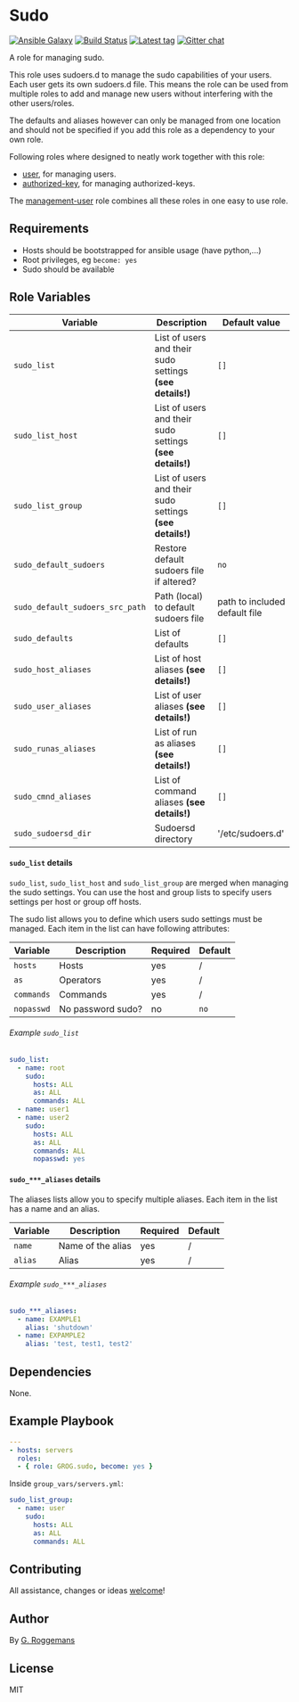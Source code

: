 # Sudo

[![Ansible Galaxy][galaxy_image]][galaxy_link]
[![Build Status][travis_image]][travis_link]
[![Latest tag][tag_image]][tag_url]
[![Gitter chat][gitter_image]][gitter_url]

A role for managing sudo.

This role uses sudoers.d to manage the sudo capabilities of your users. Each
user gets its own sudoers.d file. This means the role can be used from multiple
roles to add and manage new users without interfering with the other
users/roles.

The defaults and aliases however can only be managed from one location and
should not be specified if you add this role as a dependency to your own role.

Following roles where designed to neatly work together with this role:

- [user][grog.user], for managing users.
- [authorized-key][grog.authorized-key], for managing authorized-keys.

The [management-user][grog.management-user] role combines all these roles in
one easy to use role.

## Requirements

- Hosts should be bootstrapped for ansible usage (have python,...)
- Root privileges, eg `become: yes`
- Sudo should be available

## Role Variables

| Variable | Description | Default value |
|----------|-------------|---------------|
| `sudo_list` | List of users and their sudo settings **(see details!)** | `[]` |
| `sudo_list_host`| List of users and their sudo settings **(see details!)**  | `[]` |
| `sudo_list_group` | List of users and their sudo settings **(see details!)** | `[]` |
| `sudo_default_sudoers` | Restore default sudoers file if altered? | `no` |
| `sudo_default_sudoers_src_path` | Path (local) to default sudoers file | path to included default file |
| `sudo_defaults` | List of defaults | `[]` |
| `sudo_host_aliases` | List of host aliases **(see details!)** | `[]` |
| `sudo_user_aliases` | List of user aliases **(see details!)** | `[]` |
| `sudo_runas_aliases` | List of run as aliases **(see details!)** | `[]` |
| `sudo_cmnd_aliases` | List of command aliases **(see details!)** | `[]` |
| `sudo_sudoersd_dir` | Sudoersd directory | '/etc/sudoers.d' |

#### `sudo_list` details

`sudo_list`, `sudo_list_host` and `sudo_list_group` are merged when managing
the sudo settings. You can use the host and group lists to specify users
settings per host or group off hosts.

The sudo list allows you to define which users sudo settings must be managed.
Each item in the list can have following attributes:

| Variable | Description | Required | Default |
|----------|-------------|----------|---------|
| `hosts` | Hosts | yes | / |
| `as` | Operators | yes | / |
| `commands` | Commands | yes | / |
| `nopasswd` | No password sudo? | no | `no` |

###### Example `sudo_list`

```yaml
sudo_list:
  - name: root
    sudo:
      hosts: ALL
      as: ALL
      commands: ALL
  - name: user1
  - name: user2
    sudo:
      hosts: ALL
      as: ALL
      commands: ALL
      nopasswd: yes
```

#### `sudo_***_aliases` details

The aliases lists allow you to specify multiple aliases. Each item in the
list has a name and an alias.

| Variable | Description | Required | Default |
|----------|-------------|----------|---------|
| `name` | Name of the alias | yes | / |
| `alias` | Alias | yes | / |

###### Example `sudo_***_aliases`

```yaml
sudo_***_aliases:
  - name: EXAMPLE1
    alias: 'shutdown'
  - name: EXPAMPLE2
    alias: 'test, test1, test2'
```

## Dependencies

None.

## Example Playbook

```yaml
---
- hosts: servers
  roles:
  - { role: GROG.sudo, become: yes }
```

Inside `group_vars/servers.yml`:

```yaml
sudo_list_group:
  - name: user
    sudo:
      hosts: ALL
      as: ALL
      commands: ALL
```

## Contributing
All assistance, changes or ideas [welcome][issues]!

## Author
By [G. Roggemans][groggemans]

## License
MIT

[galaxy_image]:         http://img.shields.io/badge/galaxy-GROG.sudo-660198.svg?style=flat
[galaxy_link]:          https://galaxy.ansible.com/GROG/sudo
[travis_image]:         https://travis-ci.org/GROG/ansible-role-sudo.svg?branch=master
[travis_link]:          https://travis-ci.org/GROG/ansible-role-sudo
[tag_image]:            https://img.shields.io/github/tag/GROG/ansible-role-sudo.svg
[tag_url]:              https://github.com/GROG/ansible-role-sudo/tags
[gitter_image]:         https://badges.gitter.im/GROG/chat.svg
[gitter_url]:           https://gitter.im/GROG/chat

[grog.user]:            https://galaxy.ansible.com/GROG/user
[grog.authorized-key]:  https://galaxy.ansible.com/GROG/authorized-key
[grog.management-user]: https://galaxy.ansible.com/GROG/management-user

[issues]:               https://github.com/GROG/ansible-role-sudo/issues
[groggemans]:           https://github.com/groggemans
